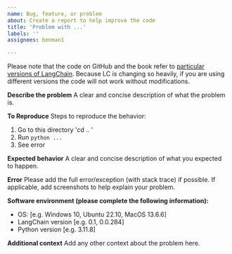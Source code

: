 ```yaml
---
name: Bug, feature, or problem
about: Create a report to help improve the code
title: 'Problem with ...'
labels: ''
assignees: benman1

---
```

Please note that the code on GitHub and the book refer to [particular versions of LangChain](https://github.com/benman1/generative_ai_with_langchain/blob/main/requirements.txt#L3). Because LC is changing so heavily, if you are using different versions the code will not work without modifications. 

**Describe the problem**
A clear and concise description of what the problem is.

**To Reproduce**
Steps to reproduce the behavior:
1. Go to this directory 'cd .. '
2. Run `python ...`
3. See error

**Expected behavior**
A clear and concise description of what you expected to happen.

**Error**
Please add the full error/exception (with stack trace) if possible. If applicable, add screenshots to help explain your problem.

**Software environment (please complete the following information):**
 - OS: [e.g. Windows 10, Ubuntu 22.10, MacOS 13.6.6]
 - LangChain version [e.g. 0.1, 0.0.284]
 - Python version [e.g. 3.11.8]

**Additional context**
Add any other context about the problem here.
